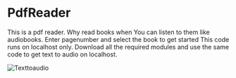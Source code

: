 # PdfReader

This is a pdf reader. Why read books when You can listen to them like audiobooks. Enter pagenumber and select the book to get started
This code runs on localhost only. Download all the required modules and use the same code to get text to audio on localhost.

![Texttoaudio](https://user-images.githubusercontent.com/82767839/169804563-03801b07-a566-4b8c-88b8-f58afd83061f.jpg)

